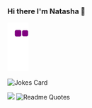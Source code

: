### Hi there I'm Natasha 👋


<img src="https://github.com/Natasha-Dholakia/Snake/blob/output/github-contribution-grid-snake.gif" />

<!--START_SECTION:comicstrip
<p align="center">
 <a href="https://xkcd.com/">
 <img src="https://imgs.xkcd.com/comics/unsolved_math_problems.png" />
</a>
</p>
END_SECTION:comicstrip-->


<!-- Markdown -->

![Jokes Card](https://readme-jokes.vercel.app/api)



<!--
**Natasha-Dholakia/Natasha-Dholakia** is a ✨ _special_ ✨ repository because its `README.md` (this file) appears on your GitHub profile. -->


   <img src="https://media.giphy.com/media/LnQjpWaON8nhr21vNW/giphy.gif" width="60"> ![Readme Quotes](https://quotes-github-readme.vercel.app/api?type=horizontal&theme=dark)
